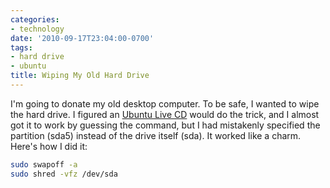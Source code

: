 ```yaml
---
categories:
- technology
date: '2010-09-17T23:04:00-0700'
tags:
- hard drive
- ubuntu
title: Wiping My Old Hard Drive
---
```


I'm going to donate my old desktop computer. To be safe, I wanted to wipe the hard drive. I figured an [Ubuntu Live CD](https://www.ubuntu.com/desktop/get-ubuntu/download) would do the trick, and I almost got it to work by guessing the command, but I had mistakenly specified the partition (sda5) instead of the drive itself (sda). It worked like a charm. Here's how I did it:

```sh
sudo swapoff -a
sudo shred -vfz /dev/sda
```
